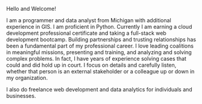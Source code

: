 Hello and Welcome!

I am a programmer and data analyst from Michigan with additional experience in GIS. I am proficient in Python.  Currently I am earning a cloud development professional certificate and taking a full-stack web development bootcamp.  Building partnerships and trusting relationships has been a fundamental part of my professional career. I love leading coalitions in meaningful missions, presenting and training, and analyzing and solving complex problems. In fact, I have years of experience solving cases that could and did hold up in court.  I focus on details and carefully listen, whether that person is an external stakeholder or a colleague up or down in my organization.  

I also do freelance web development and data analytics for individuals and businesses.
